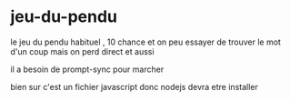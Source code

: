 # jeu-du-pendu
le jeu du pendu habituel , 10 chance et on peu essayer de trouver le mot d'un coup mais on perd direct 
et aussi 

il a besoin de prompt-sync pour marcher 

bien sur c'est un fichier javascript donc nodejs devra etre installer
